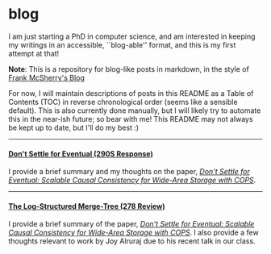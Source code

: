# blog
I am just starting a PhD in computer science, and am interested in keeping my
writings in an accessible, ``blog-able'' format, and this is my first attempt
at that!

**Note**: This is a repository for blog-like posts in markdown, in the style of
[Frank McSherry's Blog](https://github.com/frankmcsherry/blog)

For now, I will maintain descriptions of posts in this README as a Table of
Contents (TOC) in reverse chronological order (seems like a sensible default).
This is also currently done manually, but I will likely try to automate this in
the near-ish future; so bear with me! This README may not always be kept up to
date, but I'll do my best :)

---

#### [Don't Settle for Eventual (290S Response)](https://github.com/Drin/blog/blob/master/posts/by-date/2018-10-15.md)
I provide a brief summary and my thoughts on the paper, [*Don't Settle for
Eventual: Scalable Causal Consistency for Wide-Area Storage with
COPS*][paper-pdf-dontsettle].


[paper-pdf-dontsettle]: https://www.cs.cmu.edu/~dga/papers/cops-sosp2011.pdf

----

#### [The Log-Structured Merge-Tree (278 Review)](https://github.com/Drin/blog/blob/master/posts/by-date/2018-10-14.md)
I provide a brief summary of the paper, [*Don't Settle for Eventual: Scalable
Causal Consistency for Wide-Area Storage with COPS*][paper-pdf-lsmtree]. I also
provide a few thoughts relevant to work by Joy Alruraj due to his recent talk
in our class.


[paper-pdf-dontsettle]: https://www.cs.cmu.edu/~dga/papers/cops-sosp2011.pdf
[paper-pdf-lsmtree]: http://db.cs.berkeley.edu/cs286/papers/lsm-acta1996.pdf

